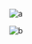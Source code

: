 <p align="center">
  <img src="https://github.com/Perry961002/Learning-notes-of-SICP/blob/master/Chap3/exercise/exe-3.9-environmental-model.scm/a.jpg" alt="a"/>
</p>

<p align="center">
  <img src="https://github.com/Perry961002/Learning-notes-of-SICP/blob/master/Chap3/exercise/exe-3.9-environmental-model.scm/b.jpg" alt="b"/>
</p>